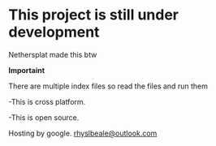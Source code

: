# This project is still under development
Nethersplat made this btw

**Importaint**

There are multiple index files so read the files and run them 


-This is cross platform.

-This is open source.


Hosting by google.
rhyslbeale@outlook.com
